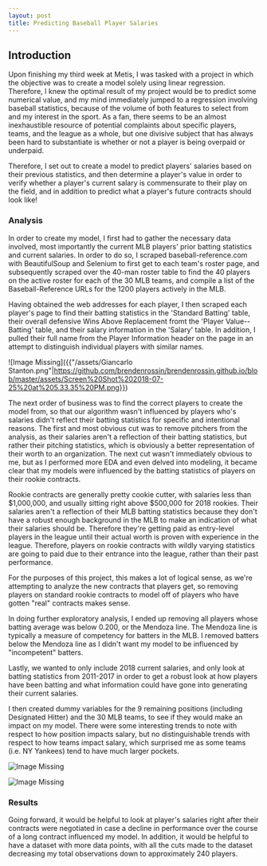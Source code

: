 ```yaml
---
layout: post
title: Predicting Baseball Player Salaries
---
```


## Introduction

Upon finishing my third week at Metis, I was tasked with a project in which the objective was to create a model solely using linear regression. Therefore, I knew the optimal result of my project would be to predict some numerical value, and my mind immediately jumped to a regression involving baseball statistics, because of the volume of both features to select from and my interest in the sport. As a fan, there seems to be an almost inexhaustible resource of potential complaints about specific players, teams, and the league as a whole, but one divisive subject that has always been hard to substantiate is whether or not a player is being overpaid or underpaid.

Therefore, I set out to create a model to predict players' salaries based on their previous statistics, and then determine a player's value in order to verify whether a player's current salary is commensurate to their play on the field, and in addition to predict what a player's future contracts should look like!

### Analysis

In order to create my model, I first had to gather the necessary data involved, most importantly the current MLB players' prior batting statistics and current salaries. In order to do so, I scraped baseball-reference.com with BeautifulSoup and Selenium to first get to each team's roster page, and subsequently scraped over the 40-man roster table to find the 40 players on the active roster for each of the 30 MLB teams, and compile a list of the Baseball-Reference URLs for the 1200 players actively in the MLB.

Having obtained the web addresses for each player, I then scraped each player's page to find their batting statistics in the 'Standard Batting' table, their overall defensive Wins Above Replacement fromt the 'Player Value--Batting' table, and their salary information in the 'Salary' table. In addition, I pulled their full name from the Player Information header on the page in an attempt to distinguish individual players with similar names.

![Image Missing]({{"/assets/Giancarlo Stanton.png"|https://github.com/brendenrossin/brendenrossin.github.io/blob/master/assets/Screen%20Shot%202018-07-25%20at%205.33.35%20PM.png}})

The next order of business was to find the correct players to create the model from, so that our algorithm wasn't influenced by players who's salaries didn't reflect their batting statistics for specific and intentional reasons. The first and most obvious cut was to remove pitchers from the analysis, as their salaries aren't a reflection of their batting statistics, but rather their pitching statistics, which is obviously a better representation of their worth to an organization. The next cut wasn't immediately obvious to me, but as I performed more EDA and even delved into modeling, it became clear that my models were influenced by the batting statistics of players on their rookie contracts.

Rookie contracts are generally pretty cookie cutter, with salaries less than $1,000,000, and usually sitting right above $500,000 for 2018 rookies. Their salaries aren't a reflection of their MLB batting statistics because they don't have a robust enough background in the MLB to make an indication of what their salaries should be. Therefore they're getting paid as entry-level players in the league until their actual worth is proven with experience in the league. Therefore, players on rookie contracts with wildly varying statistics are going to paid due to their entrance into the league, rather than their past performance.

For the purposes of this project, this makes a lot of logical sense, as we're attempting to analyze the new contracts that players get, so removing players on standard rookie contracts to model off of players who have gotten "real" contracts makes sense.

In doing further exploratory analysis, I ended up removing all players whose batting average was below 0.200, or the Mendoza line. The Mendoza line is typically a measure of competency for batters in the MLB. I removed batters below the Mendoza line as I didn't want my model to be influenced by "incompetent" batters.

Lastly, we wanted to only include 2018 current salaries, and only look at batting statistics from 2011-2017 in order to get a robust look at how players have been batting and what information could have gone into generating their current salaries.

I then created dummy variables for the 9 remaining positions (including Designated Hitter) and the 30 MLB teams, to see if they would make an impact on my model. There were some interesting trends to note with respect to how position impacts salary, but no distinguishable trends with respect to how teams impact salary, which surprised me as some teams (i.e. NY Yankees) tend to have much larger pockets.

![Image Missing]({{"/assets/Position_vs_Salary.png"|https://github.com/brendenrossin/brendenrossin.github.io/blob/master/assets/Screen%20Shot%202018-07-19%20at%208.33.24%20PM.png}})

![Image Missing]({{"/assets/Team_vs_Salary.png"|https://github.com/brendenrossin/brendenrossin.github.io/blob/master/assets/Screen%20Shot%202018-07-19%20at%208.35.44%20PM.png}})

### Results


Going forward, it would be helpful to look at player's salaries right after their contracts were negotiated in case a decline in performance over the course of a long contract influenced my model. In addition, it would be helpful to have a dataset with more data points, with all the cuts made to the dataset decreasing my total observations down to approximately 240 players.
